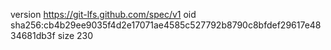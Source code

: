 version https://git-lfs.github.com/spec/v1
oid sha256:cb4b29ee9035f4d2e17071ae4585c527792b8790c8bfdef29617e4834681db3f
size 230

